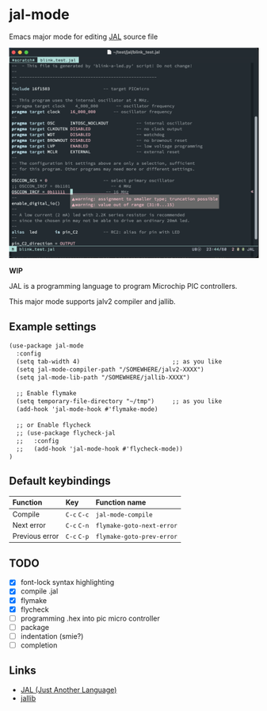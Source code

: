 # jal-mode

Emacs major mode for editing [JAL](http://justanotherlanguage.org/) source file

![Screenshot](ss.png)

**WIP**

JAL is a programming language to program Microchip PIC controllers.

This major mode supports jalv2 compiler and jallib.

## Example settings

``` emacs-lisp
(use-package jal-mode
  :config
  (setq tab-width 4)                          ;; as you like
  (setq jal-mode-compiler-path "/SOMEWHERE/jalv2-XXXX")
  (setq jal-mode-lib-path "/SOMEWHERE/jallib-XXXX")

  ;; Enable flymake
  (setq temporary-file-directory "~/tmp")     ;; as you like
  (add-hook 'jal-mode-hook #'flymake-mode)

  ;; or Enable flycheck
  ;; (use-package flycheck-jal
  ;;   :config
  ;;   (add-hook 'jal-mode-hook #'flycheck-mode))
)
```

## Default keybindings
|Function|Key|Function name|
|:--|:--|:--|
|Compile|`C-c` `C-c`|`jal-mode-compile`|
|Next error|`C-c` `C-n`|`flymake-goto-next-error`|
|Previous error|`C-c` `C-p`|`flymake-goto-prev-error`|

## TODO
- [x] font-lock syntax highlighting
- [x] compile .jal
- [x] flymake
- [x] flycheck
- [ ] programming .hex into pic micro controller
- [ ] package
- [ ] indentation (smie?)
- [ ] completion

## Links
- [JAL (Just Another Language)](http://justanotherlanguage.org/)
- [jallib](https://github.com/jallib/jallib)
